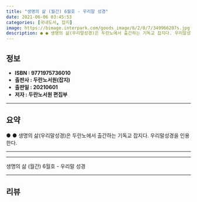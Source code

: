 ```yaml
---
title: "생명의 삶 (월간) 6월호 - 우리말 성경"
date: 2021-06-06 03:45:53
categories: [국내도서, 잡지]
image: https://bimage.interpark.com/goods_image/6/2/0/7/349966207s.jpg
description: ● ● 생명의 삶(우리말성경)은 두란노에서 출간하는 기독교 잡지다. 우리말성경을 인용한다.
---
```


## **정보**

- **ISBN : 9771975736010**
- **출판사 : 두란노서원(잡지)**
- **출판일 : 20210601**
- **저자 : 두란노서원 편집부**

------



## **요약**

●  ●  생명의 삶(우리말성경)은 두란노에서 출간하는 기독교 잡지다. 우리말성경을 인용한다.

------



------


생명의 삶 (월간) 6월호 - 우리말 성경 

------


## **리뷰** 

